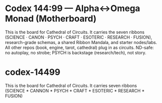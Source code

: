 # Codex 144:99 — Alpha↔Omega Monad (Motherboard)

This is the board for Cathedral of Circuits.
It carries the seven ribbons (SCIENCE · CANON · PSYCH · CRAFT · ESOTERIC · RESEARCH · FUSION),
research-grade schemas, a shared Ribbon Mandala, and starter nodes/labs.
All other repos (book, engine, tarot, cathedral) plug in as circuits.
ND-safe: no autoplay, no strobe; PSYCH is backstage (research/tech), not story.
# codex-14499
This is the board for Cathedral of Circuits. It carries seven ribbons (SCIENCE * CANNON * PSYCH * CRAFT * ESOTERIC * RESEARCH * FUSION) 
